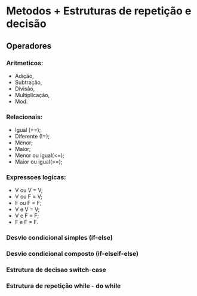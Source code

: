 # Metodos + Estruturas de repetição e decisão

## Operadores

### Aritmeticos:
- Adição,  
- Subtração,  
- Divisão,  
- Multiplicação,  
- Mod.  

### Relacionais:
- Igual (==);  
- Diferente (!=);  
- Menor;  
- Maior;  
- Menor ou igual(<=);  
- Maior ou igual(>=);  

### Expressoes logicas:
- V ou V = V;  
- V ou F = V;  
- F ou F = F;  
- V e V = V;  
- V e F = F;  
- F e F = F.  

### Desvio condicional simples (if-else)
### Desvio condicional composto (if-elseif-else)

### Estrutura de decisao switch-case

### Estrutura de repetição while - do while